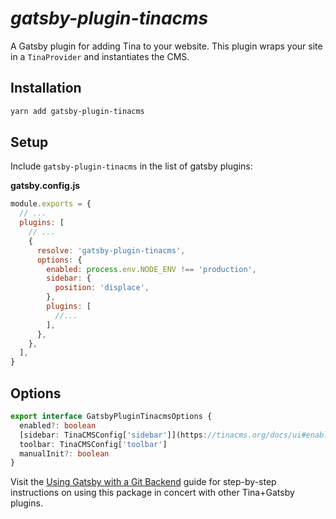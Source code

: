 # _gatsby-plugin-tinacms_

A Gatsby plugin for adding Tina to your website. This plugin wraps your site in a `TinaProvider` and instantiates the CMS.

## Installation

```bash
yarn add gatsby-plugin-tinacms
```

## Setup

Include `gatsby-plugin-tinacms` in the list of gatsby plugins:

**gatsby.config.js**

```javascript
module.exports = {
  // ...
  plugins: [
    // ...
    {
      resolve: 'gatsby-plugin-tinacms',
      options: {
        enabled: process.env.NODE_ENV !== 'production',
        sidebar: {
          position: 'displace',
        },
        plugins: [
          //...
        ],
      },
    },
  ],
}
```

## Options

```ts
export interface GatsbyPluginTinacmsOptions {
  enabled?: boolean
  [sidebar: TinaCMSConfig['sidebar']](https://tinacms.org/docs/ui#enabling-the-user-interface)
  toolbar: TinaCMSConfig['toolbar']
  manualInit?: boolean
}
```

Visit the [Using Gatsby with a Git Backend](/guides/gatsby/git/installation) guide for step-by-step instructions on using this package in concert with other Tina+Gatsby plugins. 
